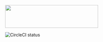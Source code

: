 <img src="https://th.bing.com/th/id/OIP.xhO-D2UFeQqAp9_weD0RcAHaEK?w=333&h=187&c=8&rs=1&qlt=90&o=6&dpr=1.5&pid=3.1&rm=2" height="75" width="300"/>

![CircleCI status](https://circleci.com/gh/Perfecto-Quantum/Quantum-Starter-Kit.svg?style=shield "CircleCI status")
